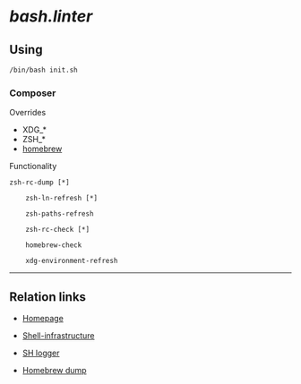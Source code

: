 
# ***bash.linter***

## Using

```bash
/bin/bash init.sh
```

### Composer

Overrides
* XDG_*
* ZSH_*
* [homebrew](../../docs//dumps/homebrew-dumps.md)

Functionality

    zsh-rc-dump [*]

        zsh-ln-refresh [*]

        zsh-paths-refresh

        zsh-rc-check [*]

        homebrew-check

        xdg-environment-refresh

---

## Relation links

* [Homepage](../../README.md)

* [Shell-infrastructure](../../docs/shell-infrastructure-munual.md)

* [SH logger](../../docs/dumps/sh-logger-manual.md)

* [Homebrew dump](../../docs//dumps/homebrew-dumps.md)